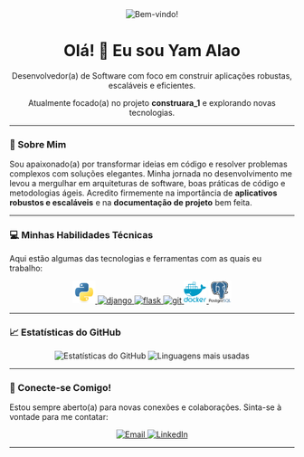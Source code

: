 <div align="center">
  <img src="https://media.giphy.com/media/v1.Y2lkPTc5MGI3NjExYTJjY2I5MzY5YzY2YzY0YzRhY2UzNzY3MWYwYzgwMjQ2YWE4OTcyYSZlcD12MV9pbnRlcm5hbF9naWZzX2J5X2lkJmN0PWc/hpLwYl6D6J7gQ/giphy.gif" width="200" height="200" alt="Bem-vindo!">
  <h1>Olá! 👋 Eu sou Yam Alao</h1>
  <p>Desenvolvedor(a) de Software com foco em construir aplicações robustas, escaláveis e eficientes.</p>
  <p>Atualmente focado(a) no projeto <strong>construara_1</strong> e explorando novas tecnologias.</p>
</div>

---

### 🚀 Sobre Mim

Sou apaixonado(a) por transformar ideias em código e resolver problemas complexos com soluções elegantes. Minha jornada no desenvolvimento me levou a mergulhar em arquiteturas de software, boas práticas de código e metodologias ágeis. Acredito firmemente na importância de **aplicativos robustos e escaláveis** e na **documentação de projeto** bem feita.

---

### 💻 Minhas Habilidades Técnicas

Aqui estão algumas das tecnologias e ferramentas com as quais eu trabalho:

<p align="center">
  <a href="https://www.python.org/" target="_blank" rel="noreferrer"> <img src="https://raw.githubusercontent.com/devicons/devicon/master/icons/python/python-original.svg" alt="python" width="40" height="40"/> </a>
  <a href="https://www.djangoproject.com/" target="_blank" rel="noreferrer"> <img src="https://cdn.worldvectorlogo.com/logos/django.svg" alt="django" width="40" height="40"/> </a>
  <a href="https://flask.palletsprojects.com/" target="_blank" rel="noreferrer"> <img src="https://www.vectorlogo.zone/logos/pocoo_flask/pocoo_flask-icon.svg" alt="flask" width="40" height="40"/> </a>  
  <a href="https://git-scm.com/" target="_blank" rel="noreferrer"> <img src="https://www.vectorlogo.zone/logos/git-scm/git-scm-icon.svg" alt="git" width="40" height="40"/> </a>
  <a href="https://www.docker.com/" target="_blank" rel="noreferrer"> <img src="https://raw.githubusercontent.com/devicons/devicon/master/icons/docker/docker-plain-wordmark.svg" alt="docker" width="40" height="40"/> </a>
  <a href="https://www.postgresql.org" target="_blank" rel="noreferrer"> <img src="https://raw.githubusercontent.com/devicons/devicon/master/icons/postgresql/postgresql-original-wordmark.svg" alt="postgresql" width="40" height="40"/> </a>
  
</p>

---

### 📈 Estatísticas do GitHub

<div align="center">
  <img src="https://github-readme-stats.vercel.app/api?username=SEU_USERNAME&show_icons=true&theme=dracula&include_all_commits=true&count_private=true" alt="Estatísticas do GitHub">
  <img src="https://github-readme-stats.vercel.app/api/top-langs/?username=SEU_USERNAME&layout=compact&theme=dracula" alt="Linguagens mais usadas">
</div>

---

### 🔗 Conecte-se Comigo!

Estou sempre aberto(a) para novas conexões e colaborações. Sinta-se à vontade para me contatar:

<p align="center">
  <a href="yam_alao@outlook.com" target="_blank">
    <img src="https://img.shields.io/badge/Email-D14836?style=for-the-badge&logo=gmail&logoColor=white" alt="Email">
  </a>
  <a href="[https://linkedin.com/in/SEU_LINKEDIN](https://www.linkedin.com/in/yam-alao/)" target="_blank">
    <img src="https://img.shields.io/badge/LinkedIn-0077B5?style=for-the-badge&logo=linkedin&logoColor=white" alt="LinkedIn">
  </a> 
</p>

---




